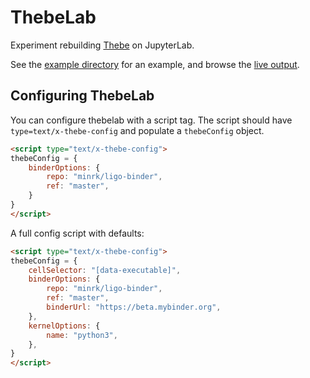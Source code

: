 # ThebeLab

Experiment rebuilding [Thebe](https://github.com/oreillymedia/thebe) on JupyterLab.

See the [example directory](example/) for an example, and browse the
[live output](https://minrk.github.io/thebelab/example/).

## Configuring ThebeLab

You can configure thebelab with a script tag.
The script should have `type=text/x-thebe-config`
and populate a `thebeConfig` object.

```html
<script type="text/x-thebe-config">
thebeConfig = {
    binderOptions: {
        repo: "minrk/ligo-binder",
        ref: "master",
    }
}
</script>
```

A full config script with defaults:

```html
<script type="text/x-thebe-config">
thebeConfig = {
    cellSelector: "[data-executable]",
    binderOptions: {
        repo: "minrk/ligo-binder",
        ref: "master",
        binderUrl: "https://beta.mybinder.org",
    },
    kernelOptions: {
        name: "python3",
    },
}
</script>
```
